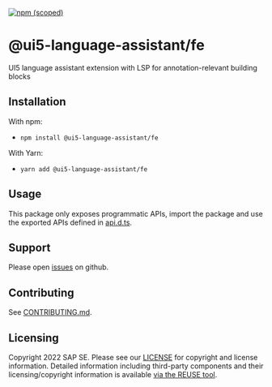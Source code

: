 [![npm (scoped)](https://img.shields.io/npm/v/@ui5-language-assistant/context.svg)](https://www.npmjs.com/package/@ui5-language-assistant/fe)

# @ui5-language-assistant/fe

UI5 language assistant extension with LSP for annotation-relevant building blocks

## Installation

With npm:

- `npm install @ui5-language-assistant/fe`

With Yarn:

- `yarn add @ui5-language-assistant/fe`

## Usage

This package only exposes programmatic APIs, import the package and use the exported APIs
defined in [api.d.ts](./api.d.ts).

## Support

Please open [issues](https://github.com/SAP/ui5-language-assistant/issues) on github.

## Contributing

See [CONTRIBUTING.md](./CONTRIBUTING.md).

## Licensing

Copyright 2022 SAP SE. Please see our [LICENSE](../../LICENSE) for copyright and license information. Detailed information including third-party components and their licensing/copyright information is available [via the REUSE tool](https://api.reuse.software/info/github.com/SAP/ui5-language-assistant).
